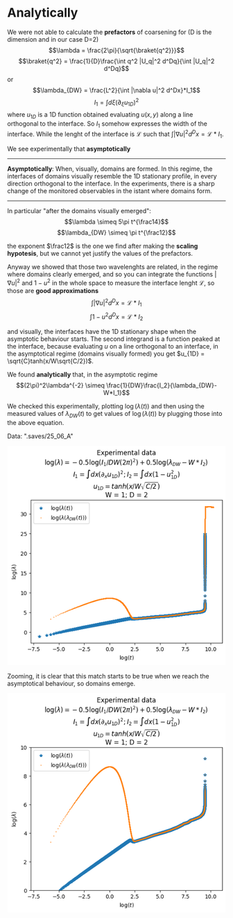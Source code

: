 # Analytically
We were not able to calculate the **prefactors** of coarsening for (D is the dimension and in our case D=2)
$$\lambda = \frac{2\pi}{\sqrt{\braket{q^2}}}$$
$$\braket{q^2} = \frac{1}{D}\frac{\int q^2 |U_q|^2 d^Dq}{\int |U_q|^2 d^Dq}$$
or
$$\lambda_{DW} = \frac{L^2}{\int |\nabla u|^2 d^Dx}*I_1$$
$$I_1 = \int d{\xi} (\partial_{\xi}u_{1D})^2$$
where $u_{1D}$ is a 1D function obtained evaluating $u(x,y)$ along a line orthogonal to the interface. So $I_1$ somehow expresses the width of the interface. While the lenght of the interface is $\mathcal{L}$ such that $\int |\nabla u|^2 d^Dx = \mathcal{L}*I_1$.

We see experimentally that **asymptotically**

---------

**Asymptotically**: When, visually, domains are formed. In this regime, the interfaces of domains visually resemble the 1D stationary profile, in every direction orthogonal to the interface.
In the experiments, there is a sharp change of the monitored observables in the istant where domains form.

---------

In particular "after the domains visually emerged":
$$\lambda \simeq 5\pi t^{\frac14}$$
$$\lambda_{DW} \simeq \pi t^{\frac12}$$

the exponent $\frac12$ is the one we find after making the **scaling hypotesis**, but we cannot yet justify the values of the prefactors.

Anyway we showed that those two wavelenghts are related, in the regime where domains clearly emerged, and so you can integrate the functions $|\nabla u|^2$ and $1-u^2$ in the whole space to measure the interface lenght $\mathcal{L}$, so those are **good approximations**
$$\int |\nabla u|^2 d^Dx = \mathcal{L}*I_1$$
$$\int 1-u^2 d^Dx = \mathcal{L}*I_2$$

and visually, the interfaces have the 1D stationary shape when the asymptotic behaviour starts.
The second integrand is a function peaked at the interface, because evaluating $u$ on a line orthogonal to an interface, in the asymptotical regime (domains visually formed) you get $u_{1D} = \sqrt{C}tanh(x/W\sqrt{C/2})$.

We found **analytically** that, in the asymptotic regime
$$(2\pi)^2\lambda^{-2} \simeq \frac{1}{DW}\frac{I_2}{\lambda_{DW}-W*I_1}$$

We checked this experimentally, plotting $\log(\lambda(t))$ and then using the measured values of $\lambda_{DW}(t)$ to get values of $\log(\lambda(t))$ by plugging those into the above equation.

Data: ".saves/25_06_A"

![comparison](../lenghtscale%20analysis/after%20coarsening/compare_analytical.png?raw=true)

Zooming, it is clear that this match starts to be true when we reach the asymptotical behaviour, so domains emerge.

![comparison](../lenghtscale%20analysis/after%20coarsening/compare_analytical2.png?raw=true)